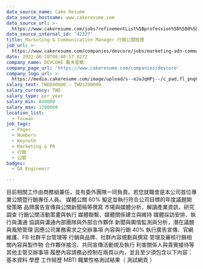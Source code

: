 ```yaml
---
data_source_name: Cake Resume
data_source_hostname: www.cakeresume.com
data_source_url: >-
  https://www.cakeresume.com/jobs?refinementList%5Bprofession%5D%5B0%5D=engineering_qa-engineer&refinementList%5Bsalary_currency%5D=TWD&range%5Bsalary_range%5D%5Bmin%5D=800096
data_source_internal_id: '42327'
title: Marketing & Communication Manager 行銷公關經理
job_url: >-
  https://www.cakeresume.com/companies/devcore/jobs/marketing-adn-communication-manager-devcore
date: 2022-06-20T08:40:57.827Z
company_name: DEVCORE 戴夫寇爾
company_page_url: 'https://www.cakeresume.com/companies/devcore'
company_logo_url: >-
  https://media.cakeresume.com/image/upload/s--eJaJqHPj--/c_pad,fl_png8,h_200,w_200/v1650984586/uafnic3fu3mhogjoaf7g.png
salary_text: TWD840000 - TWD1200000
salary_currency: TWD
salary_type: per_year
salary_min: 840000
salary_max: 1200000
location_list:
  - Taiwan
job_tags:
  - Pages
  - Numbers
  - Keynote
  - Marketing & PR
  - 行銷
  - 公關
badges:
  - QA Engineerr

---
```


目前相關工作由商務組兼任，並有委外團隊一同負責。若您就職會是本公司首位專業公關暨行銷專任人員。 媒體公關 60% 擬定並執行符合公司目標的年度議題開發策略 品牌廣告宣傳與公關新聞稿等撰寫 市場與媒體分析，解讀產業資訊、研究調查 行銷公關活動策畫與執行 媒體聯繫、媒體關係建立與維持 媒體採訪安排、執行與溝通 協調與溝通內部團隊與外部合作夥伴 新聞與輿情監測與分析，潛在議題與風險管理 因應公司業務需求之交辦事項 內容與行銷 40% 執行廣告宣傳、官網維護、FB 社群平台管理等 行銷與品牌、社群內容規劃與撰寫 管理及審核行銷相關內容與製作物 合作夥伴接洽、共同宣傳活動規及執行 利害關係人與貴賓接待等其他主管交辦事項 履歷內容請務必控制在兩頁以內，並且至少須包含以下內容： 基本資料 學歷 工作經歷 MBTI 職業性格測試結果（ 測試網頁 ）